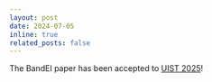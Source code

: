 ```yaml
---
layout: post
date: 2024-07-05
inline: true
related_posts: false
---
```


The BandEI paper has been accepted to <a href="https://uist.acm.org/2025/">UIST 2025</a>!
